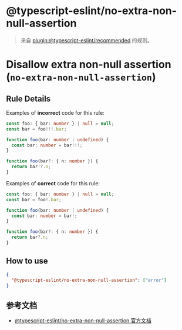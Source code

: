 # @typescript-eslint/no-extra-non-null-assertion

> 来自 [plugin:@typescript-eslint/recommended](https://www.npmjs.com/package/@typescript-eslint/eslint-plugin) 的规则。

# Disallow extra non-null assertion (`no-extra-non-null-assertion`)

## Rule Details

Examples of **incorrect** code for this rule:

```ts
const foo: { bar: number } | null = null;
const bar = foo!!!.bar;
```

```ts
function foo(bar: number | undefined) {
  const bar: number = bar!!!;
}
```

```ts
function foo(bar?: { n: number }) {
  return bar!?.n;
}
```

Examples of **correct** code for this rule:

```ts
const foo: { bar: number } | null = null;
const bar = foo!.bar;
```

```ts
function foo(bar: number | undefined) {
  const bar: number = bar!;
}
```

```ts
function foo(bar?: { n: number }) {
  return bar?.n;
}
```

## How to use

```json
{
  "@typescript-eslint/no-extra-non-null-assertion": ["error"]
}
```

## 参考文档

- [@typescript-eslint/no-extra-non-null-assertion 官方文档](https://github.com/typescript-eslint/typescript-eslint/blob/HEAD/packages/eslint-plugin/docs/rules/no-extra-non-null-assertion.md)
